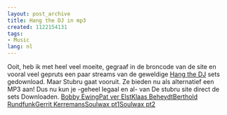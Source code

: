 ```yaml
---
layout: post_archive
title: Hang the DJ in mp3
created: 1122154131
tags:
- Music
lang: nl
---
```

Ooit, heb ik met heel veel moeite, gegraaf in de broncode van de site en vooral veel gepruts een paar streams van de geweldige [Hang the DJ](http://www.stubru.be/stubru_master/programmas/hang_the_dj/home/) sets gedownload. Maar Stubru gaat vooruit. Ze bieden nu als alternatief een MP3 aan! Dus nu kun je -geheel legaal en al- van De stubru site direct de sets Downloaden. [Bobby Ewing](http://mp3.streampower.be/vrt/stubru/41_hangtheyear2004_bobbyewing-hi.mp3)[Pat ver Elst](http://mp3.streampower.be/vrt/stubru/41_hangtheyear2004_patverelst-hi.mp3)[Klaas Beheydt](http://mp3.streampower.be/vrt/stubru/41_hangtheyear2004_klaas-hi.mp3)[Berthold Rundfunk](http://mp3.streampower.be/vrt/stubru/41_hangtheyear2004_bertholdrundfunk-hi.mp3)[Gerrit Kerremans](http://mp3.streampower.be/vrt/stubru/41_hangtheyear2004_gerrit-hi.mp3)[Soulwax pt1](http://mp3.streampower.be/vrt/stubru/41_hangtheyear2004_soulwax1-hi.mp3)[Soulwax pt2](http://mp3.streampower.be/vrt/stubru/41_hangtheyear2004_soulwax2-hi.mp3)

